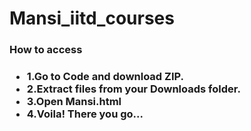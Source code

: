# Mansi_iitd_courses

<h3>How to access<h3>
<ul>
  <li>1.Go to <b>Code</b> and download ZIP.</li>
  <li>2.Extract files from your Downloads folder.</li>
  <li>3.Open Mansi.html</li>
  <li>4.Voila! There you go...</li>
  </ul>
